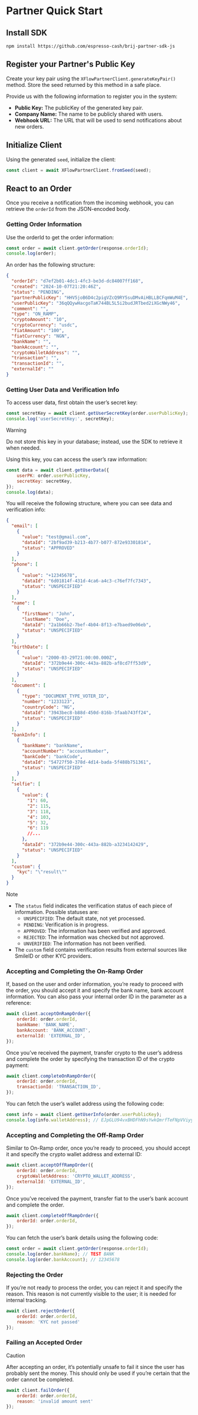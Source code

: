 # Partner Quick Start

## Install SDK

```
npm install https://github.com/espresso-cash/brij-partner-sdk-js
```

## Register your Partner's Public Key

Create your key pair using the `XFlowPartnerClient.generateKeyPair()` method. Store the seed returned by this method in a safe place.

Provide us with the following information to register you in the system:

- **Public Key:** The publicKey of the generated key pair.
- **Company Name:** The name to be publicly shared with users.
- **Webhook URL:** The URL that will be used to send notifications about new orders.

## Initialize Client

Using the generated `seed`, initialize the client:

```Javascript
const client = await XFlowPartnerClient.fromSeed(seed);
```

## React to an Order

Once you receive a notification from the incoming webhook, you can retrieve the `orderId` from the JSON-encoded body.

### Getting Order Information

Use the orderId to get the order information:

```Javascript
const order = await client.getOrder(response.orderId);
console.log(order);
```

An order has the following structure:

```json
{
  "orderId": "d7ef2b01-4dc1-4fc3-be3d-dc84007ff168",
  "created": "2024-10-07T21:20:46Z",
  "status": "PENDING",
  "partnerPublicKey": "HHV5joB6D4c2pigVZcQ9RY5suDMvAiHBLLBCFqmWuM4E",
  "userPublicKey": "36qQQywHacgoTaK744BL5L5i2budJRTbed2iXGcNWy46",
  "comment": "",
  "type": "ON_RAMP",
  "cryptoAmount": "10",
  "cryptoCurrency": "usdc",
  "fiatAmount": "100",
  "fiatCurrency": "NGN",
  "bankName": "",
  "bankAccount": "",
  "cryptoWalletAddress": "",
  "transaction": "",
  "transactionId": "",
  "externalId": ""
}
```

### Getting User Data and Verification Info

To access user data, first obtain the user’s secret key:

```Javascript
const secretKey = await client.getUserSecretKey(order.userPublicKey);
console.log('userSecretKey:', secretKey);
```

> [!WARNING]
> Do not store this key in your database; instead, use the SDK to retrieve it when needed.

Using this key, you can access the user’s raw information:

```Javascript
const data = await client.getUserData({
    userPK: order.userPublicKey,
    secretKey: secretKey,
});
console.log(data);
```

You will receive the following structure, where you can see data and verification info:

```json
{
  "email": [
    {
      "value": "test@gmail.com",
      "dataId": "2bf9ad39-b213-4b77-b077-872e93301814",
      "status": "APPROVED"
    }
  ],
  "phone": [
    {
      "value": "+12345678",
      "dataId": "6d01814f-431d-4ca6-a4c3-c76ef7fc7343",
      "status": "UNSPECIFIED"
    }
  ],
  "name": [
    {
      "firstName": "John",
      "lastName": "Doe",
      "dataId": "2a1b66b2-7bef-4b04-8f13-e7baed9e06eb",
      "status": "UNSPECIFIED"
    }
  ],
  "birthDate": [
    {
      "value": "2000-03-29T21:00:00.000Z",
      "dataId": "372b9e44-300c-443a-882b-af8cd7ff53d9",
      "status": "UNSPECIFIED"
    }
  ],
  "document": [
    {
      "type": "DOCUMENT_TYPE_VOTER_ID",
      "number": "1233123",
      "countryCode": "NG",
      "dataId": "3943bec8-b88d-450d-816b-3faab743ff24",
      "status": "UNSPECIFIED"
    }
  ],
  "bankInfo": [
    {
      "bankName": "bankName",
      "accountNumber": "accountNumber",
      "bankCode": "bankCode",
      "dataId": "54727f50-378d-4d14-bada-5f488b751361",
      "status": "UNSPECIFIED"
    }
  ],
  "selfie": [
    {
      "value": {
        "1": 60,
        "2": 115,
        "3": 118,
        "4": 103,
        "5": 32,
        "6": 119
        //...
      },
      "dataId": "372b9e44-300c-443a-882b-a3234142429",
      "status": "UNSPECIFIED"
    }
  ],
  "custom": {
    "kyc": "\"result\""
  }
}
```

> [!NOTE]
>
> - The `status` field indicates the verification status of each piece of information. Possible statuses are:
>   - `UNSPECIFIED`: The default state, not yet processed.
>   - `PENDING`: Verification is in progress.
>   - `APPROVED`: The information has been verified and approved.
>   - `REJECTED`: The information was checked but not approved.
>   - `UNVERIFIED`: The information has not been verified.
> - The `custom` field contains verification results from external sources like SmileID or other KYC providers.

### Accepting and Completing the On-Ramp Order

If, based on the user and order information, you’re ready to proceed with the order, you should accept it and specify the bank name, bank account information. You can also pass your internal order ID in the parameter as a reference:

```Javascript
await client.acceptOnRampOrder({
    orderId: order.orderId,
    bankName: 'BANK_NAME',
    bankAccount: 'BANK_ACCOUNT',
    externalId: 'EXTERNAL_ID',
});
```

Once you’ve received the payment, transfer crypto to the user’s address and complete the order by specifying the transaction ID of the crypto payment:

```Javascript
await client.completeOnRampOrder({
    orderId: order.orderId,
    transactionId: 'TRANSACTION_ID',
});
```

You can fetch the user’s wallet address using the following code:

```Javascript
const info = await client.getUserInfo(order.userPublicKey);
console.log(info.walletAddress); // EJpGLU94vxBHDFhN9sYwkQmrfTeFNpVViyy2EVaGbUky
```

### Accepting and Completing the Off-Ramp Order

Similar to On-Ramp order, once you’re ready to proceed, you should accept it and specify
the crypto wallet address and external ID:

```Javascript
await client.acceptOffRampOrder({
    orderId: order.orderId,
    cryptoWalletAddress: 'CRYPTO_WALLET_ADDRESS',
    externalId: 'EXTERNAL_ID',
});
```

Once you’ve received the payment, transfer fiat to the user’s bank account and complete the order.

```Javascript
await client.completeOffRampOrder({
    orderId: order.orderId,
});
```

You can fetch the user’s bank details using the following code:

```Javascript
const order = await client.getOrder(response.orderId);
console.log(order.bankName); // TEST BANK
console.log(order.bankAccount); // 12345678
```

### Rejecting the Order

If you’re not ready to process the order, you can reject it and specify the reason. This reason is not currently visible to the user; it is needed for internal tracking.

```Javascript
await client.rejectOrder({
    orderId: order.orderId,
    reason: 'KYC not passed'
});
```

### Failing an Accepted Order

> [!CAUTION]
> After accepting an order, it’s potentially unsafe to fail it since the user has probably sent the money. This should only be used if you’re certain that the order cannot be completed.

```Javascript
await client.failOrder({
    orderId: order.orderId,
    reason: 'invalid amount sent'
});
```
